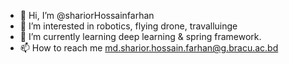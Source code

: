- 👋 Hi, I’m @shariorHossainfarhan
- 👀 I’m interested in robotics, flying drone, travalluinge 
- 🌱 I’m currently learning deep learning & spring framework. 
- 📫 How to reach me md.sharior.hossain.farhan@g.bracu.ac.bd

<!---
shariorHossainfarhan/shariorHossainfarhan is a ✨ special ✨ repository because its `README.md` (this file) appears on your GitHub profile.
You can click the Preview link to take a look at your changes.
--->
